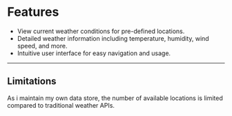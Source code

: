 <h1>Features</h1>
<ul>
<li>View current weather conditions for pre-defined locations.
</li>
<li>Detailed weather information including temperature, humidity, wind speed, and more.

</li>
<li>Intuitive user interface for easy navigation and usage.
</li>
</ul>
<hr/>
<h2>Limitations
</h2>
<p>As i maintain my own data store, the number of available locations is limited compared to traditional weather APIs.<p>
